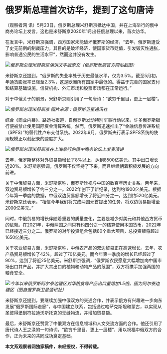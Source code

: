 # 俄罗斯总理首次访华，提到了这句唐诗

（观察者网 讯）5月23日，俄罗斯总理米舒斯京抵达中国，并在上海举行的俄中商务论坛上发言。这也是米舒斯京2020年1月出任俄总理以来，首次访华。

在发言中，米舒斯京强调，西方国家未能破坏俄罗斯的经济，“去年，俄罗斯遭受了史无前例的制裁压力，其目的是破坏经济，使国家货币贬值，引发毁灭性通胀，影响普通公民的生活水平”，然而这并没有发生。

![](https://inews.gtimg.com/newsapp_bt/0/15799230204/1000)_俄罗斯总理米舒斯京演讲文字版原文（俄罗斯政府官方网站截图）_

米舒斯京还提到，“俄罗斯的失业率处于历史最低水平，仅为3.5%。截至5月初，年通货膨胀率已降至2.3%，这是欧洲所有国家中最低的。得益于完善的国家支付和结算基础设施，信贷机构、外汇市场和股票市场都在正常运行。”

对于中俄关于的前景，米舒斯京则引用了一句唐诗：“欲穷千里目，更上一层楼”。

![](https://inews.gtimg.com/newsapp_bt/0/15799230205/1000)_俄罗斯总理米舒斯京
图片来源：俄罗斯卫星通讯社_

综合《商业内幕》、路透社报道，自俄罗斯发动特别军事行动以来，许多俄罗斯银行便被禁止使用国际资金清算系统。然而，俄罗斯迅速推出了“金融信息传递系统（SPFS）”的替代性卢布支付系统。2022年9月，俄罗斯央行表示SPFS系统的使用规模正以创纪录的速度扩大。

![](https://inews.gtimg.com/newsapp_bt/0/15799230209/1000)_俄罗斯总理米舒斯京在上海举行的俄中商务论坛上发表演讲_

去年，俄罗斯整体对外贸易额增长了8%以上，达到8500亿美元。其中出口增长近20%。米舒斯京强调，俄罗斯不仅坚持了下来，而且继续朝着积极发展的方向前进。

关于中俄贸易方面，米舒斯京称，俄罗斯珍视与中国的数百年历史关系。两年来，双边贸易额增长了约三分之一。2022年创下了新纪录，达到约1900亿美元。根据今年第一季度的数据，中俄双边贸易额增长了将近四分之一，达到约520亿美元。米舒斯京还表示，“相信今年我们将完成两国元首提出的任务，将双边贸易额增至2000亿美元。”

同时，中俄贸易的增长伴随着重要的质量变化，主要是减少对美元和其他西方货币的依赖。在2021年，中俄两国之间只有约四分之一的结算使用本国货币，2022年已经接近三分之二。俄罗斯的对华投资组合包括80个重大项目，总投资额将超过1650亿美元。

关于农业贸易方面，米舒斯京称，中俄农产品的双边贸易正在高速增长。去年，农产品贸易额增长了42%，超过了70亿美元。而今年第一季度的增长已经超过了90%，达到了将近25亿美元。米舒斯京强调，“俄罗斯农民愿意大幅增加向中国市场出口其产品，并扩大其出口的植物和动物产品的范围”，双方将携手加强两国的粮食安全。

![](https://inews.gtimg.com/newsapp_bt/0/15799230211/1000)_今年以来俄罗斯阿尔泰边疆区对华粮食等产品出口量增加1.5倍。图为阿尔泰边疆区（图自俄罗斯卫星通讯社）_

米舒斯京还提到，要继续加强中俄双方的交通合作，并表示俄方有兴趣进一步向东发展“俄罗斯国际走廊”，与中国建立联系，包括通过哈萨克斯坦和蒙古，以实现从圣彼得堡到符拉迪沃斯托克的无缝物流，并增加贸易额。

最后，米舒斯京还赞赏了中俄双方在信息领域和人文交流方面的合作。他还引用了唐代诗人王之涣的一句诗词，“欲穷千里目，更上一层楼”，用以祝福中俄双方的合作，正为未来的共同成功奠定基础。

**本文系观察者网独家稿件，未经授权，不得转载。**

